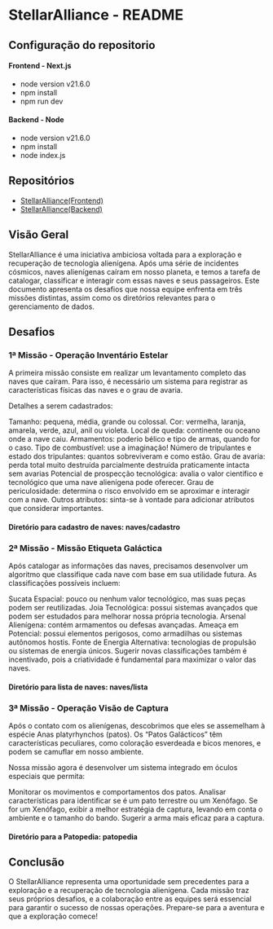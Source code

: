 # StellarAlliance - README

## Configuração do repositorio

#### Frontend - Next.js
- node version v21.6.0
- npm install
- npm run dev

#### Backend - Node
- node version v21.6.0
- npm install
- node index.js

## Repositórios
- [StellarAlliance(Frontend)](https://github.com/PatrickDniz/StellarAlliance)
- [StellarAlliance(Backend)](https://github.com/PatrickDniz/StellarAlliance-api)

## Visão Geral
StellarAlliance é uma iniciativa ambiciosa voltada para a exploração e recuperação de tecnologia alienígena. Após uma série de incidentes cósmicos, naves alienígenas caíram em nosso planeta, e temos a tarefa de catalogar, classificar e interagir com essas naves e seus passageiros. Este documento apresenta os desafios que nossa equipe enfrenta em três missões distintas, assim como os diretórios relevantes para o gerenciamento de dados.

## Desafios
### 1ª Missão - Operação Inventário Estelar
A primeira missão consiste em realizar um levantamento completo das naves que caíram. Para isso, é necessário um sistema para registrar as características físicas das naves e o grau de avaria.

Detalhes a serem cadastrados:

Tamanho: pequena, média, grande ou colossal.
Cor: vermelha, laranja, amarela, verde, azul, anil ou violeta.
Local de queda: continente ou oceano onde a nave caiu.
Armamentos: poderio bélico e tipo de armas, quando for o caso.
Tipo de combustível: use a imaginação!
Número de tripulantes e estado dos tripulantes: quantos sobreviveram e como estão.
Grau de avaria:
perda total
muito destruída
parcialmente destruída
praticamente intacta
sem avarias
Potencial de prospecção tecnológica: avalia o valor científico e tecnológico que uma nave alienígena pode oferecer.
Grau de periculosidade: determina o risco envolvido em se aproximar e interagir com a nave.
Outros atributos: sinta-se à vontade para adicionar atributos que considerar importantes.

#### Diretório para cadastro de naves: naves/cadastro

### 2ª Missão - Missão Etiqueta Galáctica
Após catalogar as informações das naves, precisamos desenvolver um algoritmo que classifique cada nave com base em sua utilidade futura. As classificações possíveis incluem:

Sucata Espacial: pouco ou nenhum valor tecnológico, mas suas peças podem ser reutilizadas.
Joia Tecnológica: possui sistemas avançados que podem ser estudados para melhorar nossa própria tecnologia.
Arsenal Alienígena: contém armamentos ou defesas avançadas.
Ameaça em Potencial: possui elementos perigosos, como armadilhas ou sistemas autônomos hostis.
Fonte de Energia Alternativa: tecnologias de propulsão ou sistemas de energia únicos.
Sugerir novas classificações também é incentivado, pois a criatividade é fundamental para maximizar o valor das naves.

#### Diretório para lista de naves: naves/lista

### 3ª Missão - Operação Visão de Captura
Após o contato com os alienígenas, descobrimos que eles se assemelham à espécie Anas platyrhynchos (patos). Os “Patos Galácticos” têm características peculiares, como coloração esverdeada e bicos menores, e podem se camuflar em nosso ambiente.

Nossa missão agora é desenvolver um sistema integrado em óculos especiais que permita:

Monitorar os movimentos e comportamentos dos patos.
Analisar características para identificar se é um pato terrestre ou um Xenófago.
Se for um Xenófago, exibir a melhor estratégia de captura, levando em conta o ambiente e o tamanho do bando.
Sugerir a arma mais eficaz para a captura.

#### Diretório para a Patopedia: patopedia

## Conclusão
O StellarAlliance representa uma oportunidade sem precedentes para a exploração e a recuperação de tecnologia alienígena. Cada missão traz seus próprios desafios, e a colaboração entre as equipes será essencial para garantir o sucesso de nossas operações. Prepare-se para a aventura e que a exploração comece!
